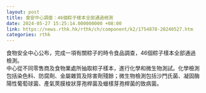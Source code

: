 ```yaml
---
layout: post
title: 食安中心調查：46個粽子樣本全部通過檢測
date: 2024-05-27 15:25:14.000000000 +08:00
link: https://news.rthk.hk/rthk/ch/component/k2/1754878-20240527.htm
categories: rthk
---
```


食物安全中心公布，完成一項有關粽子的時令食品調查，46個粽子樣本全部通過檢測。
　　       
中心從不同零售商及食物業處所抽取粽子樣本，進行化學和微生物測試。化學檢測包括染色料、防腐劑、金屬雜質及除害劑殘餘；微生物檢測包括沙門氏菌、凝固酶陽性葡萄球菌、產氣莢膜梭狀芽孢桿菌及蠟樣芽孢桿菌的致病菌。
